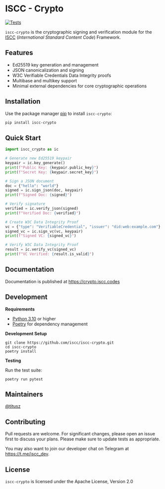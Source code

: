 # ISCC - Crypto

[![Tests](https://github.com/iscc/iscc-crypto/actions/workflows/test.yml/badge.svg?branch=main)](https://github.com/iscc/iscc-crypto/actions/workflows/test.yml)

`iscc-crypto` is the cryptographic signing and verification module for the [ISCC](https://iscc.codes)
(*International Standard Content Code*) Framework.

## Features

- Ed25519 key generation and management
- JSON canonicalization and signing
- W3C Verifiable Credentials Data Integrity proofs
- Multibase and multikey support
- Minimal external dependencies for core cryptographic operations

## Installation

Use the package manager [pip](https://pip.pypa.io/en/stable/) to install `iscc-crypto`:

```bash
pip install iscc-crypto
```

## Quick Start

```python
import iscc_crypto as ic

# Generate new Ed25519 keypair
keypair = ic.key_generate()
print(f"Public Key: {keypair.public_key}")
print(f"Secret Key: {keypair.secret_key}")

# Sign a JSON document
doc = {"hello": "world"}
signed = ic.sign_json(doc, keypair)
print(f"Signed Doc: {signed}")

# Verify signature
verified = ic.verify_json(signed)
print(f"Verified Doc: {verified}")

# Create W3C Data Integrity Proof
vc = {"type": "VerifiableCredential", "issuer": "did:web:example.com"}
signed_vc = ic.sign_vc(vc, keypair)
print(f"Signed VC: {signed_vc}")

# Verify W3C Data Integrity Proof
result = ic.verify_vc(signed_vc)
print(f"VC Verified: {result.is_valid}")
```

## Documentation

Documentation is published at <https://crypto.iscc.codes>

## Development

**Requirements**

- [Python 3.10](https://www.python.org/) or higher
- [Poetry](https://python-poetry.org/) for dependency management

**Development Setup**

```shell
git clone https://github.com/iscc/iscc-crypto.git
cd iscc-crypto
poetry install
```

**Testing**

Run the test suite:

```shell
poetry run pytest
```

## Maintainers

[@titusz](https://github.com/titusz)

## Contributing

Pull requests are welcome. For significant changes, please open an issue first to discuss your plans. Please
make sure to update tests as appropriate.

You may also want to join our developer chat on Telegram at <https://t.me/iscc_dev>.

## License

`iscc-crypto` is licensed under the Apache License, Version 2.0
